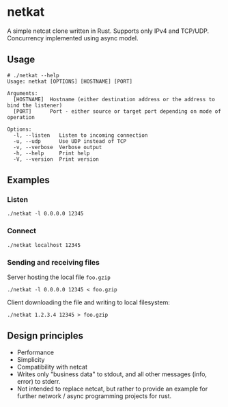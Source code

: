 # netkat
A simple netcat clone written in Rust. Supports only IPv4 and TCP/UDP. Concurrency implemented using async model.

## Usage

```
# ./netkat --help
Usage: netkat [OPTIONS] [HOSTNAME] [PORT]

Arguments:
  [HOSTNAME]  Hostname (either destination address or the address to bind the listener)
  [PORT]      Port - either source or target port depending on mode of operation

Options:
  -l, --listen   Listen to incoming connection
  -u, --udp      Use UDP instead of TCP
  -v, --verbose  Verbose output
  -h, --help     Print help
  -V, --version  Print version
```

## Examples

### Listen

```
./netkat -l 0.0.0.0 12345
```

### Connect

```
./netkat localhost 12345
```

### Sending and receiving files

Server hosting the local file `foo.gzip`

```
./netkat -l 0.0.0.0 12345 < foo.gzip
```

Client downloading the file and writing to local filesystem:

```
./netkat 1.2.3.4 12345 > foo.gzip
```

## Design principles

* Performance
* Simplicity
* Compatibility with netcat
* Writes only "business data" to stdout, and all other messages (info, error) to stderr.
* Not intended to replace netcat, but rather to provide an example for further network / async programming projects for rust.
